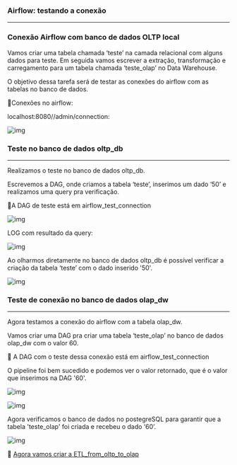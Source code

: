 <h3>Airflow: testando a conexão</h3>

--------------------------------------------------

<h3> Conexão Airflow com banco de dados OLTP local</h3>

Vamos criar uma tabela chamada ‘teste’ na camada relacional com alguns dados para teste. Em seguida vamos escrever a extração, transformação e carregamento para um tabela chamada ‘teste_olap’ no Data Warehouse.

O objetivo dessa tarefa será de testar as conexões do airflow com as tabelas no banco de dados.

:small_orange_diamond:Conexões no airflow:

localhost:8080//admin/connection:

![img](https://lh7-rt.googleusercontent.com/docsz/AD_4nXczkm1kuJdHAvV2WPISAKVScapIucMMZMQrlJCCiHgWyYkEa2Oilt62FUmIOEdqzY9DaviQFf2uGd5J-vhKLIMY_CoCo7XBj8Fb35pCZAdTQqg3t-Q5ayu9vXYZDeP61Nj7hDJtksabFNq_zVVjNVNz44m0?key=mcTeGO_pylJdcN1ITL-rTQ)

<h3>Teste no banco de dados oltp_db</h3>

-----------------------------------------

Realizamos o teste no banco de dados oltp_db.

Escrevemos a DAG, onde criamos a tabela ‘teste’, inserimos um dado ‘50’ e realizamos uma query pra verificação.

:pushpin:A DAG de teste está em airflow_test_connection​

![img](https://lh7-rt.googleusercontent.com/docsz/AD_4nXdQDyg8LeFnEQp04H_vvhCcExZDfK3uNksdvRW0N2hsyHNtsOcPmU4shMfMRwrA5P4lEXCSIn-hgENTHKKXqQELRgl6Qjp6uheKLF2rvHxExzjy4job9Db4Z0vEKxEMEOaJbn5srgPGpNw5reuI3H8UIrcw?key=mcTeGO_pylJdcN1ITL-rTQ)



LOG com resultado da query:

![img](https://lh7-rt.googleusercontent.com/docsz/AD_4nXdHegg4z4lZ3AsDOkgbsgAcGcwvFjICDLwS-zZ05ddZxe_N5fG09okaep0S-7-8S-ON0KQx_aysa9-K8TDgYlqR4n0sz08xfiAlIYlyFXZtRX6ivaYDIZpcriMlrvu2d0SWvNLx4pCSHB4nbW0neXxFadxy?key=mcTeGO_pylJdcN1ITL-rTQ)

Ao olharmos diretamente no banco de dados oltp_db é possível verificar a criação da tabela ‘teste’ com o dado inserido '50'.

![img](https://lh7-rt.googleusercontent.com/docsz/AD_4nXdyqpAjqZPVo4AusiNUftx_wODZ5D_jK9ViuaJP44bh6vg1PtVUupGvylUU_Ao2sSws-C85EOPpRktXcVsMeLRHkMktmXZdyijK8Sz4oCGW-ApWkZ5LFkEkzCalpWbBGXe7m4bHXnufTK6178M3Zy_2OTgm?key=mcTeGO_pylJdcN1ITL-rTQ)

<h3>Teste de conexão no banco de dados olap_dw</h3>

-------------------

Agora testamos a conexão do airflow com a tabela olap_dw. 

Vamos criar uma DAG pra criar uma tabela ‘teste_olap’ no banco de dados olap_dw com o valor 60.

:pushpin: ​A DAG com o teste dessa conexão está em airflow_test_connection

O pipeline foi bem sucedido e podemos ver o valor retornado, que é o valor que inserimos na DAG '60'.

![img](https://lh7-rt.googleusercontent.com/docsz/AD_4nXfCf0WrbAwHznhFA3jw6iMoLTUlNJGVF6btO9XyAaVslPBqQeB8Q5jXRRyRV_s8HTXAwi2SJiBHyIkxxHyeN6J-rjGtDyza-eAohJuZ1MGeC5jP08rr7kOW5K5NTW6K1Zz5KKvHPpK-z-NmslNZHpUrtW3j?key=mcTeGO_pylJdcN1ITL-rTQ)

![img](https://lh7-rt.googleusercontent.com/docsz/AD_4nXeMEitit57oZN-tMppvYT0O3kWoVPJBCExJZArHOzMplA_wPp78bKEEqMdxJnXMrIZRzttBZYlwOeB7MaVifG7ZmjWDEj5D1hoEfd800fmwA3IgOegYAmmEhnV001rv4O9nW3goFfjQDyjQkYp94kqlOtI?key=mcTeGO_pylJdcN1ITL-rTQ)

Agora verificamos o banco de dados no postegreSQL para garantir que a tabela 'teste_olap' foi criada e recebeu o dado ‘60’.

![img](https://lh7-rt.googleusercontent.com/docsz/AD_4nXe6n28QpBDI-IefFcwXAaKZvHXno_cIdSFkJqf2k3pg4egjLx5ksITaqbTws1W-tPOBZzIuzontQvjrvnSdMJXtSeZRtC8RFMXdxfCLDnLPJMdTJBniYKVAqj1H201mYFyvUIrLhxWisFuS1sWstgvHbCI?key=mcTeGO_pylJdcN1ITL-rTQ)

:pushpin: [​Agora vamos criar a ETL_from_oltp_to_olap](HOW_TO/3_ETL_test_from_oltp_to_olap.md)
